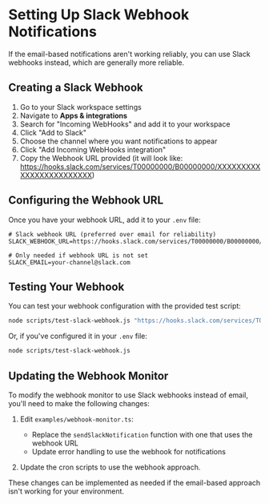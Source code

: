 # Setting Up Slack Webhook Notifications

If the email-based notifications aren't working reliably, you can use Slack webhooks instead, which are generally more reliable.

## Creating a Slack Webhook

1. Go to your Slack workspace settings
2. Navigate to **Apps & integrations**
3. Search for "Incoming WebHooks" and add it to your workspace
4. Click "Add to Slack"
5. Choose the channel where you want notifications to appear
6. Click "Add Incoming WebHooks integration"
7. Copy the Webhook URL provided (it will look like: https://hooks.slack.com/services/T00000000/B00000000/XXXXXXXXXXXXXXXXXXXXXXXX)

## Configuring the Webhook URL

Once you have your webhook URL, add it to your `.env` file:

```
# Slack webhook URL (preferred over email for reliability)
SLACK_WEBHOOK_URL=https://hooks.slack.com/services/T00000000/B00000000/XXXXXXXXXXXXXXXXXXXXXXXX

# Only needed if webhook URL is not set
SLACK_EMAIL=your-channel@slack.com
```

## Testing Your Webhook

You can test your webhook configuration with the provided test script:

```bash
node scripts/test-slack-webhook.js "https://hooks.slack.com/services/T00000000/B00000000/XXXXXXXXXXXXXXXXXXXXXXXX"
```

Or, if you've configured it in your `.env` file:

```bash
node scripts/test-slack-webhook.js
```

## Updating the Webhook Monitor

To modify the webhook monitor to use Slack webhooks instead of email, you'll need to make the following changes:

1. Edit `examples/webhook-monitor.ts`:
   - Replace the `sendSlackNotification` function with one that uses the webhook URL
   - Update error handling to use the webhook for notifications

2. Update the cron scripts to use the webhook approach.

These changes can be implemented as needed if the email-based approach isn't working for your environment.